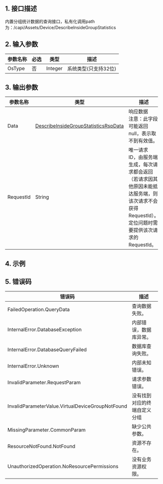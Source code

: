 ## 1. 接口描述




内置分组统计数据的查询接口，私有化调用path为：/capi/Assets/Device/DescribeInsideGroupStatistics

## 2. 输入参数


| 参数名称 | 必选 | 类型 | 描述 |
|---------|---------|---------|---------|
| OsType | 否 | Integer | <strong><font color="blue"></font></strong>系统类型(只支持32位) |

## 3. 输出参数

| 参数名称 | 类型 | 描述 |
|---------|---------|---------|
| Data | [DescribeInsideGroupStatisticsRspData](/开放API/云规范接口/版本：2022-06-01/数据结构.md#DescribeInsideGroupStatisticsRspData) | <strong><font color="blue"></font></strong>响应数据<br/>注意：此字段可能返回 null，表示取不到有效值。|
| RequestId | String | 唯一请求 ID，由服务端生成，每次请求都会返回（若请求因其他原因未能抵达服务端，则该次请求不会获得 RequestId）。定位问题时需要提供该次请求的 RequestId。|

## 4. 示例











## 5. 错误码


| 错误码 | 描述 |
|---------|---------|
| FailedOperation.QueryData | 查询数据失败。 |
| InternalError.DatabaseException | 内部错误，数据库异常。 |
| InternalError.DatabaseQueryFailed | 数据库查询失败。 |
| InternalError.Unknown | 内部未知错误。 |
| InvalidParameter.RequestParam | 请求参数错误。 |
| InvalidParameterValue.VirtualDeviceGroupNotFound | 没有找到对应的终端自定义分组 |
| MissingParameter.CommonParam | 缺少公共参数。 |
| ResourceNotFound.NotFound | 资源不存在。 |
| UnauthorizedOperation.NoResourcePermissions | 没有业务资源权限。 |
